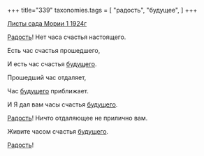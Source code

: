 +++
title="339"
taxonomies.tags = [
 "радость",
 "будущее",
]
+++

[Листы сада Мории 1 1924г](/agni/1924)

[Радость](/tags/радость)! Нет часа счастья настоящего.   

Есть час счастья прошедшего,   

И есть час счастья [будущего](/tags/будущее).   

Прошедший час отдаляет,   

Час [будущего](/tags/будущее) приближает.   

И Я дал вам часы счастья [будущего](/tags/будущее).   

[Радость](/tags/радость)! Ничто отдаляющее не прилично вам.   

Живите часом счастья [будущего](/tags/будущее).   

[Радость](/tags/радость)!   

